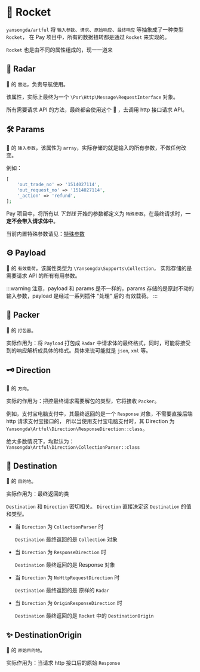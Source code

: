 # 🚀 Rocket

`yansongda/artful` 将 `输入参数`、`请求`、`原始响应`、`最终响应` 等抽象成了一种类型 `Rocket`，
在 Pay 项目中，所有的数据扭转都是通过 `Rocket` 来实现的。

`Rocket` 也是由不同的属性组成的，现一一道来

## 📡 Radar

 🚀 的 `雷达`，负责导航使用。

该属性，实际上最终为一个 `\Psr\Http\Message\RequestInterface` 对象。

所有需要请求 API 的方法，最终都会使用这个 📡 ，去调用 http 接口请求 API。

## 🛠 Params

 🚀 的 `输入参数`，该属性为 `array`，实际存储的就是输入的所有参数，不做任何改变。

例如：

```php
[
    'out_trade_no' => '1514027114',
    'out_request_no' => '1514027114',
    '_action' => 'refund',
];
```

Pay 项目中，将所有以 _下划线_ 开始的参数都定义为 `特殊参数`，在最终请求时，**一定不会带入请求体中**。

当前内置特殊参数请见：[特殊参数](/v1/appendix/special-params)

## ⚙️ Payload

🚀 的 `有效载荷`，该属性类型为 `\Yansongda\Supports\Collection`，
实际存储的是需要请求 API 的所有有用参数。

:::warning
注意，payload 和 params 是不一样的，params 存储的是原封不动的输入参数，payload 是经过一系列插件 "处理" 后的 有效载荷。
:::

## 📨 Packer

🚀 的 `打包器`。

实际作用为：将 `Payload` 打包成 `Radar` 中请求体的最终格式，同时，可能将接受到的响应解析成具体的格式。具体来说可能就是 `json`, `xml` 等。

## 🗝 Direction

🚀 的 `方向`。

实际的作用为：把控最终请求需要解包的类型，它将接收 `Packer`。

例如，支付宝电脑支付中，其最终返回的是一个 `Response` 对象，不需要直接后端 http 请求支付宝接口的，
所以当使用支付宝电脑支付时，其 Direction 为 `Yansongda\Artful\Direction\ResponseDirection::class`。

绝大多数情况下，均默认为：`Yansongda\Artful\Direction\CollectionParser::class`

## 🌟 ️Destination

🚀 的 `目的地`。

实际作用为：最终返回的类

`Destination` 和 `Direction` 密切相关。 `Direction` 直接决定这 `Destination` 的值和类型。

- 当 `Direction` 为 `CollectionParser` 时

    `Destination` 最终返回的是 `Collection` 对象

- 当 `Direction` 为 `ResponseDirection` 时

    `Destination` 最终返回的是 Response 对象

- 当 `Direction` 为 `NoHttpRequestDirection` 时

    `Destination` 最终返回的是 原样的 `Radar`

- 当 `Direction` 为 `OriginResponseDirection` 时

  `Destination` 最终返回的是 `Rocket` 中的 `DestinationOrigin`

## ✨ DestinationOrigin

🚀 的 `原始目的地`。

实际作用为：当请求 http 接口后的原始 `Response`
